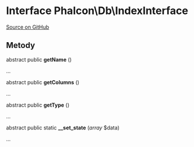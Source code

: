 # Interface **Phalcon\\Db\\IndexInterface**

<a href="https://github.com/phalcon/cphalcon/blob/master/phalcon/db/indexinterface.zep" class="btn btn-default btn-sm">Source on GitHub</a>

## Metody

abstract public **getName** ()

...

abstract public **getColumns** ()

...

abstract public **getType** ()

...

abstract public static **__set_state** (*array* $data)

...